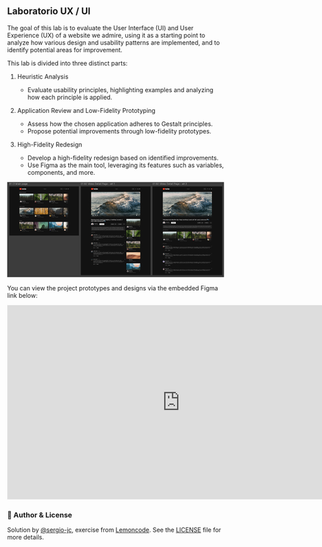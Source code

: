 ## Laboratorio UX / UI

The goal of this lab is to evaluate the User Interface (UI) and User Experience (UX) of a website we admire, using it as a starting point to analyze how various design and usability patterns are implemented, and to identify potential areas for improvement.

This lab is divided into three distinct parts:
1. Heuristic Analysis
    - Evaluate usability principles, highlighting examples and analyzing how each principle is applied.

2. Application Review and Low-Fidelity Prototyping
    - Assess how the chosen application adheres to Gestalt principles.
    - Propose potential improvements through low-fidelity prototypes.

3. High-Fidelity Redesign
    - Develop a high-fidelity redesign based on identified improvements.
    - Use Figma as the main tool, leveraging its features such as variables, components, and more.

![cover](cover.png)

You can view the project prototypes and designs via the embedded Figma link below:

<iframe style="border: 1px solid rgba(0, 0, 0, 0.1);" width="800" height="450" src="https://embed.figma.com/design/kNGLHhfRH5E3IynmdL6TXQ/LemonCode---UX-module?node-id=0-1&embed-host=share" allowfullscreen></iframe>

### 📝 Author & License
Solution by [@sergio-jc](https://github.com/sergio-jc), exercise from [Lemoncode](https://lemoncode.net/). See the [LICENSE](https://github.com/sergio-jc/master-frontend/blob/main/LICENSE) file for more details.

